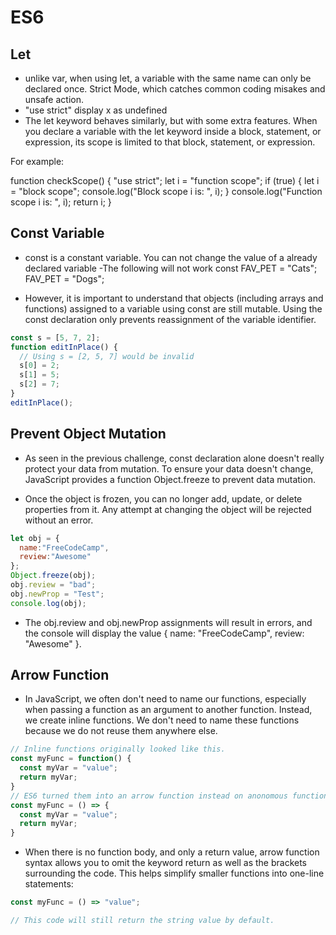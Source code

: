 # ES6
## Let
- unlike var, when using let, a variable with the same name can only be declared once. Strict Mode, which catches common coding misakes and unsafe action.
- "use strict" display x as undefined
- The let keyword behaves similarly, but with some extra features. When you declare a variable with the let keyword inside a block, statement, or expression, its scope is limited to that block, statement, or expression.

For example:

function checkScope() {
  "use strict";
  let i = "function scope";
  if (true) {
    let i = "block scope";
    console.log("Block scope i is: ", i);
  }
  console.log("Function scope i is: ", i);
  return i;
}

## Const Variable
- const is a constant variable. You can not change the value of a already declared variable
-The following will not work
const FAV_PET = "Cats";
FAV_PET = "Dogs";

- However, it is important to understand that objects (including arrays and functions) assigned to a variable using const are still mutable. Using the const declaration only prevents reassignment of the variable identifier.
```js
const s = [5, 7, 2];
function editInPlace() {
  // Using s = [2, 5, 7] would be invalid
  s[0] = 2;
  s[1] = 5;
  s[2] = 7;
}
editInPlace();
```

## Prevent Object Mutation
- As seen in the previous challenge, const declaration alone doesn't really protect your data from mutation. To ensure your data doesn't change, JavaScript provides a function Object.freeze to prevent data mutation.

- Once the object is frozen, you can no longer add, update, or delete properties from it. Any attempt at changing the object will be rejected without an error.
```js
let obj = {
  name:"FreeCodeCamp",
  review:"Awesome"
};
Object.freeze(obj);
obj.review = "bad";
obj.newProp = "Test";
console.log(obj); 

```
- The obj.review and obj.newProp assignments will result in errors, and the console will display the value { name: "FreeCodeCamp", review: "Awesome" }.

## Arrow Function
- In JavaScript, we often don't need to name our functions, especially when passing a function as an argument to another function. Instead, we create inline functions. We don't need to name these functions because we do not reuse them anywhere else.

```js
// Inline functions originally looked like this. 
const myFunc = function() {
  const myVar = "value";
  return myVar;
}
// ES6 turned them into an arrow function instead on anonomous function
const myFunc = () => {
  const myVar = "value";
  return myVar;
}
```
- When there is no function body, and only a return value, arrow function syntax allows you to omit the keyword return as well as the brackets surrounding the code. This helps simplify smaller functions into one-line statements:
```js
const myFunc = () => "value";

// This code will still return the string value by default.

